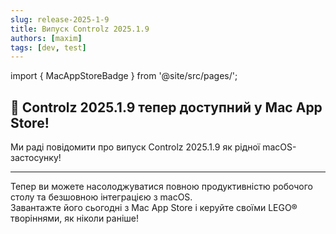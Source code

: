```yaml
---
slug: release-2025-1-9
title: Випуск Controlz 2025.1.9
authors: [maxim]
tags: [dev, test]
---
```


import { MacAppStoreBadge } from '@site/src/pages/';

## 🚀 Controlz 2025.1.9 тепер доступний у Mac App Store!

Ми раді повідомити про випуск Controlz 2025.1.9 як рідної macOS-застосунку!

<!-- truncate -->
---

Тепер ви можете насолоджуватися повною продуктивністю робочого столу та безшовною інтеграцією з macOS.  
Завантажте його сьогодні з Mac App Store і керуйте своїми LEGO® творіннями, як ніколи раніше!

<MacAppStoreBadge/>
